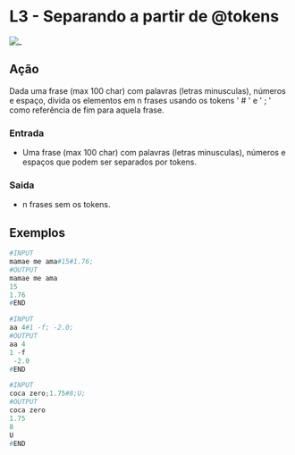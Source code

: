 # L3 - Separando a partir de @tokens

![_](https://raw.githubusercontent.com/qxcodefup/arcade/master/base/tokens/cover.jpg)

## Ação

Dada uma frase (max 100 char) com palavras (letras minusculas), números e espaço, divida os elementos em n frases usando os tokens ' # ' e ' ; ' como referência de fim para aquela frase.

### Entrada

* Uma frase (max 100 char) com palavras (letras minusculas), números e espaços que podem ser separados por tokens.

### Saida

* n frases sem os tokens.

## Exemplos

``` py
#INPUT
mamae me ama#15#1.76;
#OUTPUT
mamae me ama
15
1.76
#END
```

```py
#INPUT
aa 4#1 -f; -2.0;
#OUTPUT
aa 4
1 -f
 -2.0
#END
```

```py
#INPUT
coca zero;1.75#8;U;
#OUTPUT
coca zero
1.75
8
U
#END
```
